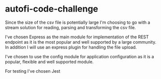 # autofi-code-challenge

Since the size of the csv file is potentially large I'm choosing to go with a stream solution for reading, parsing and transforming the csv file.

I've chosen Express as the main module for implementation of the REST endpoint as it is the most popular and well supported by a large community.
In addition I will use an express plugin for handling the file upload.

I've chosen to use the config module for application configuration as it is a popular, flexible and well supported module.

For testing I've chosen Jest

